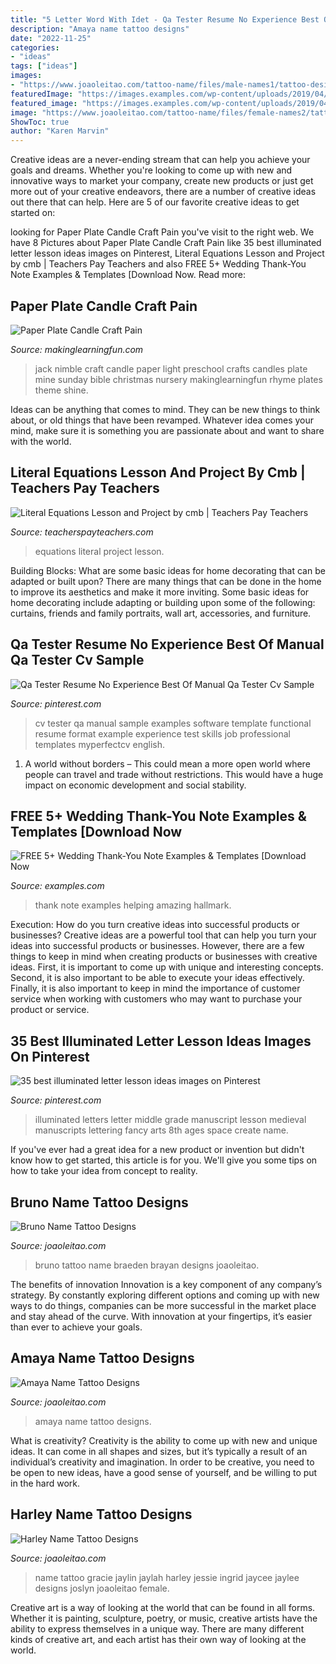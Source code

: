 ```yaml
---
title: "5 Letter Word With Idet - Qa Tester Resume No Experience Best Of Manual Qa Tester Cv Sample"
description: "Amaya name tattoo designs"
date: "2022-11-25"
categories:
- "ideas"
tags: ["ideas"]
images:
- "https://www.joaoleitao.com/tattoo-name/files/male-names1/tattoo-design-name-bruno-22.png"
featuredImage: "https://images.examples.com/wp-content/uploads/2019/04/Wedding-Thank-You-Note-for-Helping-Make-the-Wedding-Day-Amazing.jpg"
featured_image: "https://images.examples.com/wp-content/uploads/2019/04/Wedding-Thank-You-Note-for-Helping-Make-the-Wedding-Day-Amazing.jpg"
image: "https://www.joaoleitao.com/tattoo-name/files/female-names2/tattoo-design-name-harley-05.png"
ShowToc: true
author: "Karen Marvin"
---
```



Creative ideas are a never-ending stream that can help you achieve your goals and dreams. Whether you're looking to come up with new and innovative ways to market your company, create new products or just get more out of your creative endeavors, there are a number of creative ideas out there that can help. Here are 5 of our favorite creative ideas to get started on: 

	

		
looking for Paper Plate Candle Craft Pain you've visit to the right web. We have 8 Pictures about Paper Plate Candle Craft Pain like 35 best illuminated letter lesson ideas images on Pinterest, Literal Equations Lesson and Project by cmb | Teachers Pay Teachers and also FREE 5+ Wedding Thank-You Note Examples &amp; Templates [Download Now. Read more:
		
    
## Paper Plate Candle Craft Pain

<img loading=lazy src="http://makinglearningfun.com/images/photos/JackPaperPlateCandle.jpg" onerror="this.onerror=null;this.src='https://tse2.mm.bing.net/th?id=OIP.EwcPL-9urDe9ggKldXlfMwAAAA&amp;pid=15.1';" alt="Paper Plate Candle Craft Pain">

_Source: makinglearningfun.com_

>jack nimble craft candle paper light preschool crafts candles plate mine sunday bible christmas nursery makinglearningfun rhyme plates theme shine. 

	

Ideas can be anything that comes to mind. They can be new things to think about, or old things that have been revamped. Whatever idea comes your mind, make sure it is something you are passionate about and want to share with the world.

    
## Literal Equations Lesson And Project By Cmb | Teachers Pay Teachers

<img loading=lazy src="https://ecdn.teacherspayteachers.com/thumbitem/Literal-Equations-Lesson-and-Project-1500873460/original-602721-1.jpg" onerror="this.onerror=null;this.src='https://tse2.mm.bing.net/th?id=OIP.jwJA_DU9ifo7EdMxUkkVgQAAAA&amp;pid=15.1';" alt="Literal Equations Lesson and Project by cmb | Teachers Pay Teachers">

_Source: teacherspayteachers.com_

>equations literal project lesson. 

	

Building Blocks: What are some basic ideas for home decorating that can be adapted or built upon?
There are many things that can be done in the home to improve its aesthetics and make it more inviting. Some basic ideas for home decorating include adapting or building upon some of the following: curtains, friends and family portraits, wall art, accessories, and furniture.

    
## Qa Tester Resume No Experience Best Of Manual Qa Tester Cv Sample

<img loading=lazy src="https://i.pinimg.com/736x/d0/b2/a7/d0b2a7701efe4712f4eda2085a53cd1c.jpg" onerror="this.onerror=null;this.src='https://tse1.mm.bing.net/th?id=OIP.XVnI5WF_MivJcxIwyPVbgAHaKK&amp;pid=15.1';" alt="Qa Tester Resume No Experience Best Of Manual Qa Tester Cv Sample">

_Source: pinterest.com_

>cv tester qa manual sample examples software template functional resume format example experience test skills job professional templates myperfectcv english. 

	

1. A world without borders – This could mean a more open world where people can travel and trade without restrictions. This would have a huge impact on economic development and social stability. 

    
## FREE 5+ Wedding Thank-You Note Examples &amp; Templates [Download Now

<img loading=lazy src="https://images.examples.com/wp-content/uploads/2019/04/Wedding-Thank-You-Note-for-Helping-Make-the-Wedding-Day-Amazing.jpg" onerror="this.onerror=null;this.src='https://tse1.mm.bing.net/th?id=OIP.g6anlisMr0oQMVnnKRtoAgAAAA&amp;pid=15.1';" alt="FREE 5+ Wedding Thank-You Note Examples &amp; Templates [Download Now">

_Source: examples.com_

>thank note examples helping amazing hallmark. 

	

Execution: How do you turn creative ideas into successful products or businesses?
Creative ideas are a powerful tool that can help you turn your ideas into successful products or businesses. However, there are a few things to keep in mind when creating products or businesses with creative ideas. First, it is important to come up with unique and interesting concepts. Second, it is also important to be able to execute your ideas effectively. Finally, it is also important to keep in mind the importance of customer service when working with customers who may want to purchase your product or service.

    
## 35 Best Illuminated Letter Lesson Ideas Images On Pinterest

<img loading=lazy src="https://i.pinimg.com/736x/5f/1b/de/5f1bde35e2d01c46e8dd7634bfec3177.jpg" onerror="this.onerror=null;this.src='https://tse4.mm.bing.net/th?id=OIP.djeYaFlIWbkuiDfhwu2BcgHaKb&amp;pid=15.1';" alt="35 best illuminated letter lesson ideas images on Pinterest">

_Source: pinterest.com_

>illuminated letters letter middle grade manuscript lesson medieval manuscripts lettering fancy arts 8th ages space create name. 

	

If you've ever had a great idea for a new product or invention but didn't know how to get started, this article is for you. We'll give you some tips on how to take your idea from concept to reality.

    
## Bruno Name Tattoo Designs

<img loading=lazy src="https://www.joaoleitao.com/tattoo-name/files/male-names1/tattoo-design-name-bruno-22.png" onerror="this.onerror=null;this.src='https://tse4.mm.bing.net/th?id=OIP.4cdKPPiQ6SUsrmiuK8GdAAHaEW&amp;pid=15.1';" alt="Bruno Name Tattoo Designs">

_Source: joaoleitao.com_

>bruno tattoo name braeden brayan designs joaoleitao. 

	

The benefits of innovation
Innovation is a key component of any company’s strategy. By constantly exploring different options and coming up with new ways to do things, companies can be more successful in the market place and stay ahead of the curve. With innovation at your fingertips, it’s easier than ever to achieve your goals.

    
## Amaya Name Tattoo Designs

<img loading=lazy src="https://www.joaoleitao.com/tattoo-name/files/female-names5/tattoo-design-name-amaya-11.png" onerror="this.onerror=null;this.src='https://tse4.mm.bing.net/th?id=OIP.lLdxft6TjYPaZ3wV88UcIgHaEg&amp;pid=15.1';" alt="Amaya Name Tattoo Designs">

_Source: joaoleitao.com_

>amaya name tattoo designs. 

	

What is creativity?
Creativity is the ability to come up with new and unique ideas. It can come in all shapes and sizes, but it’s typically a result of an individual’s creativity and imagination. In order to be creative, you need to be open to new ideas, have a good sense of yourself, and be willing to put in the hard work.

    
## Harley Name Tattoo Designs

<img loading=lazy src="https://www.joaoleitao.com/tattoo-name/files/female-names2/tattoo-design-name-harley-05.png" onerror="this.onerror=null;this.src='https://tse3.mm.bing.net/th?id=OIP.3QDYhBQ_V5-c6ZLiXACtzwHaEd&amp;pid=15.1';" alt="Harley Name Tattoo Designs">

_Source: joaoleitao.com_

>name tattoo gracie jaylin jaylah harley jessie ingrid jaycee jaylee designs joslyn joaoleitao female. 

	

Creative art is a way of looking at the world that can be found in all forms. Whether it is painting, sculpture, poetry, or music, creative artists have the ability to express themselves in a unique way. There are many different kinds of creative art, and each artist has their own way of looking at the world.


